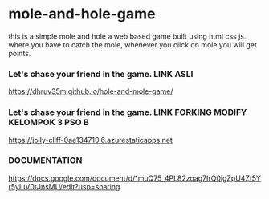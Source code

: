 # mole-and-hole-game

this is a simple mole and hole a web based game built using html css js. <br/>
where you have to catch the mole, whenever you click on mole you will get points.

### Let's chase your friend in the game. LINK ASLI
https://dhruv35m.github.io/hole-and-mole-game/

### Let's chase your friend in the game. LINK FORKING MODIFY KELOMPOK 3 PSO B
https://jolly-cliff-0ae134710.6.azurestaticapps.net 

### DOCUMENTATION
https://docs.google.com/document/d/1muQ75_4PL82zoag7IrQ0igZpU4Zt5Yr5yIuV0tJnsMU/edit?usp=sharing